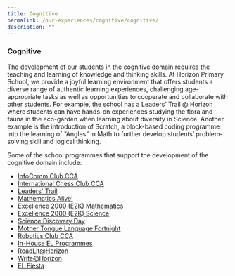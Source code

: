 ```yaml
---
title: Cognitive
permalink: /our-experiences/cognitive/cognitive/
description: ""
---
```



### **Cognitive**
The development of our students in the cognitive domain requires the teaching and learning of knowledge and thinking skills. At Horizon Primary School, we provide a joyful learning environment that offers students a diverse range of authentic learning experiences, challenging age-appropriate tasks as well as opportunities to cooperate and collaborate with other students. For example, the school has a Leaders’ Trail @ Horizon where students can have hands-on experiences studying the flora and fauna in the eco-garden when learning about diversity in Science. Another example is the introduction of Scratch, a block-based coding programme into the learning of “Angles” in Math to further develop students’ problem-solving skill and logical thinking.  

Some of the school programmes that support the development of the cognitive domain include:

* [InfoComm Club CCA](https://staging.d21co4ykjghpsi.amplifyapp.com/our-experiences/cognitive/infocomm-club/)
* [International Chess Club CCA](https://staging.d21co4ykjghpsi.amplifyapp.com/our-experiences/cognitive/international-chess-club/)
* [Leaders' Trail](https://staging.d21co4ykjghpsi.amplifyapp.com/our-experiences/cognitive/leaders-trail/)
* [Mathematics Alive!](https://staging.d21co4ykjghpsi.amplifyapp.com/our-experiences/cognitive/mathematics-alive/)
* [Excellence 2000 (E2K) Mathematics](https://staging.d21co4ykjghpsi.amplifyapp.com/our-experiences/cognitive/e2k-mathematics/)
* [Excellence 2000 (E2K) Science](https://staging.d21co4ykjghpsi.amplifyapp.com/our-experiences/cognitive/e2k-science/)
* [Science Discovery Day](https://staging.d21co4ykjghpsi.amplifyapp.com/our-experiences/cognitive/science-discovery-day/)
* [Mother Tongue Language Fortnight](https://staging.d21co4ykjghpsi.amplifyapp.com/our-experiences/cognitive/mtl-fortnight/)
* [Robotics Club CCA](https://staging.d21co4ykjghpsi.amplifyapp.com/our-experiences/cognitive/robotics-club/)
* [In-House EL Programmes](https://staging.d21co4ykjghpsi.amplifyapp.com/our-experiences/cognitive/inhouse-el-programmes/)
* [ReadLit@Horizon](https://staging.d21co4ykjghpsi.amplifyapp.com/our-experiences/cognitive/readlit/)
* [Write@Horizon](https://staging.d21co4ykjghpsi.amplifyapp.com/our-experiences/cognitive/write/)
* [EL Fiesta](https://staging.d21co4ykjghpsi.amplifyapp.com/our-experiences/cognitive/el-fiesta/)